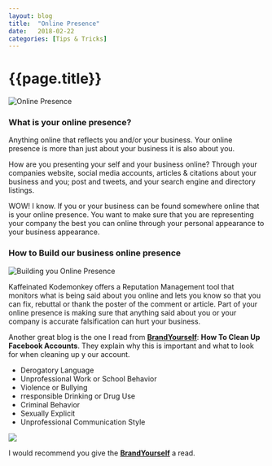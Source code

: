 ```yaml
---
layout: blog
title:  "Online Presence"
date:   2018-02-22
categories: [Tips & Tricks]
---
```


<h1>{{page.title}}</h1>

<p><img src="{{site.url}}/assets/images/Blog/online-presence.jpg" alt="Online Presence" class="img-responsive img-thumbnail"></p>

<h3>What is your online presence?</h3>

<p>Anything online that reflects you and/or your business. Your online presence is more than just about your business it is also about you. </p>

<p>How are you presenting your self and your business online?
Through your companies website, social media accounts,  articles & citations about your business and you; post and tweets, and your search engine and directory listings.</p>

<p>WOW! I know. If you or your business can be found somewhere online that is your online presence. You want to make sure that you are representing your company the best you can online through your personal appearance to your business appearance.</p>

<h3>How to Build our business online presence</h3>

<p><img src="{{site.url}}/assets/images/Blog/3-tips-for-building-your-online-presence.jpg" alt="Building you Online Presence" class="img-responsive img-thumbnail"></p>

<p>Kaffeinated Kodemonkey offers a Reputation Management tool that monitors what is being said about you online and lets you know so that you can fix, rebuttal or thank the poster of the comment or article. Part of your online presence is making sure that anything said about you or your company is accurate falsification can hurt your business.</p>

<p>Another great blog is the one I read from <a href="https://brandyourself.com" title="How to BrandYourSelf" target="blank"><strong>BrandYourself</strong></a>: <a hreff="https://brandyourself.com/blog/guide/how-to-clean-up-facebook-accounts/" target="blank" title="Clean up Facebook"><strong>How To Clean Up Facebook Accounts</strong></a>. They explain why this is important and what to look for when cleaning up y our account. </p>

<div class="row">
  <div class="col-sm-7">
    <ul class="basic-ul">
      <li class="basic-li">Derogatory Language</li>
      <li class="basic-li">Unprofessional Work or School Behavior</li>
      <li class="basic-li">Violence or Bullying</li>
      <li class="basic-li">rresponsible Drinking or Drug Use</li>
      <li class="basic-li">Criminal Behavior</li>
      <li class="basic-li">Sexually Explicit</li>
      <li class="basic-li">Unprofessional Communication Style</li>
    </ul>
  </div>
  <div class="col-sm-5">
    <p><a href="https://brandyourself.com" title="BrandYourSelf" target="blank"><img src="{{site.url}}/assets/images/Blog/brand-yourself-348x348.jpg" allt="BrandYourslf" class="img-responsive img-thumbnail"></a></p>

  </div>
</div>

<p>I would recommend you give the <a href="https://brandyourself.com" title="How to BrandYourSelf" target="blank"><strong>BrandYourself</strong></a> a read.</p>

<p>&nbsp;</p>
